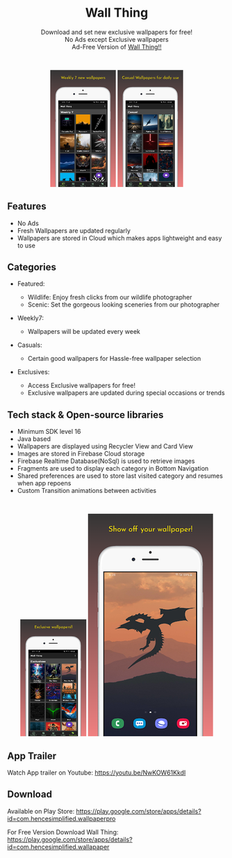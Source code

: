 <h1 align="center">Wall Thing</h1>

<p align="center">
  Download and set new exclusive wallpapers for free!</br>
  No Ads except Exclusive wallpapers</br>
  Ad-Free Version of <a href="https://github.com/praveen05git/WallThing">Wall Thing!!</a></br>
</p>
</br>

<p align="center">
  <img src="https://raw.githubusercontent.com/praveen05git/WallThing/master/screenshots/wallthing1.png" width="30%"/>
  <img src="https://raw.githubusercontent.com/praveen05git/WallThing/master/screenshots/wallthing2.png" width="30%"/>
</p>

## Features
- No Ads
- Fresh Wallpapers are updated regularly
- Wallpapers are stored in Cloud which makes apps lightweight and easy to use

## Categories
* Featured:
  * Wildlife: Enjoy fresh clicks from our wildlife photographer
  * Scenic: Set the gorgeous looking sceneries from our photographer

* Weekly7:
  * Wallpapers will be updated every week

* Casuals:
  * Certain good wallpapers for Hassle-free wallpaper selection

* Exclusives:
  * Access Exclusive wallpapers for free!
  * Exclusive wallpapers are updated during special occasions or trends

## Tech stack & Open-source libraries
- Minimum SDK level 16
- Java based
- Wallpapers are displayed using Recycler View and Card View
- Images are stored in Firebase Cloud storage
- Firebase Realtime Database(NoSql) is used to retrieve images
- Fragments are used to display each category in Bottom Navigation
- Shared preferences are used to store last visited category and resumes when app repoens
- Custom Transition animations between activities
</br>

<p align="center">
  <img src="https://raw.githubusercontent.com/praveen05git/WallThing/master/screenshots/wallthing3.png" width="30%" />
  <img src="https://raw.githubusercontent.com/praveen05git/WallThing/master/screenshots/wallthing4.png"/>
</p>

## App Trailer
Watch App trailer on Youtube: https://youtu.be/NwKOW61KkdI
</br>

## Download
Available on Play Store: https://play.google.com/store/apps/details?id=com.hencesimplified.wallpaperpro 
</br>

For Free Version Download Wall Thing: https://play.google.com/store/apps/details?id=com.hencesimplified.wallapaper
</br>
